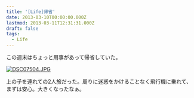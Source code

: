 ```yaml
---
title: '[Life]帰省'
date: 2013-03-10T00:00:00.000Z
lastmod: 2013-03-11T12:31:31.000Z
draft: false
tags:
  - Life
---
```


この週末はちょっと用事があって帰省していた。

[![DSC07504.JPG](https://farm9.staticflickr.com/8105/8547613329_e02489a1b7.jpg "DSC07504.JPG")](http://www.flickr.com/photos/machu/8547613329/)

上の子を連れての2人旅だった。周りに迷惑をかけることなく飛行機に乗れて、まずは安心。大きくなったなぁ。
